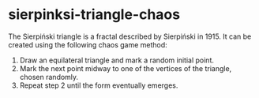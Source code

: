 # sierpinksi-triangle-chaos
The Sierpiński triangle is a fractal described by Sierpiński in 1915. It can be created using the following chaos game method: 
1. Draw an equilateral triangle and mark a random initial point.  
2. Mark the next point midway to one of the vertices of the triangle, chosen randomly. 
3. Repeat step 2 until the form eventually emerges.

